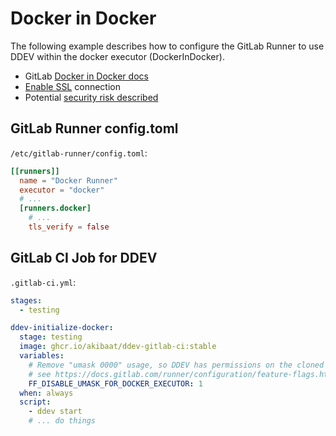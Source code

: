 # Docker in Docker

The following example describes how to configure the GitLab Runner
to use DDEV within the docker executor (DockerInDocker).

* GitLab [Docker in Docker docs](https://docs.gitlab.com/ee/ci/docker/using_docker_build.html#use-docker-in-docker)
* [Enable SSL](https://about.gitlab.com/blog/2019/07/31/docker-in-docker-with-docker-19-dot-03/#configure-tls) connection
* Potential [security risk described](https://docs.gitlab.com/runner/security/#usage-of-docker-executor)

## GitLab Runner config.toml

`/etc/gitlab-runner/config.toml`:

```toml
[[runners]]
  name = "Docker Runner"
  executor = "docker"
  # ...
  [runners.docker]
    # ...
    tls_verify = false
```

## GitLab CI Job for DDEV

`.gitlab-ci.yml`:

```yaml
stages:
  - testing

ddev-initialize-docker:
  stage: testing
  image: ghcr.io/akibaat/ddev-gitlab-ci:stable
  variables:
    # Remove "umask 0000" usage, so DDEV has permissions on the cloned repository
    # see https://docs.gitlab.com/runner/configuration/feature-flags.html#available-feature-flags
    FF_DISABLE_UMASK_FOR_DOCKER_EXECUTOR: 1
  when: always
  script:
    - ddev start
    # ... do things
```
